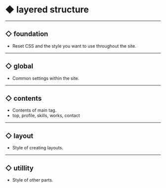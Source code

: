# ◆ layered structure

---

## ◇ foundation
- Reset CSS and the style you want to use throughout the site.

---

## ◇ global
- Common settings within the site.

---

## ◇ contents
- Contents of main tag.
- top, profile, skills, works, contact

---

## ◇ layout
- Style of creating layouts.

---

## ◇ utillity
- Style of other parts.